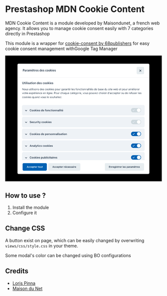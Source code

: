 # Prestashop MDN Cookie Content

MDN Cookie Content is a module developed by Maisondunet, a french web agency. It allows you to manage cookie consent easily with 7 categories directly in Prestashop

This module is a wrapper for [cookie-consent by 68publishers](https://github.com/68publishers/cookie-consent) for easy cookie consent management withGoogle Tag Manager

![Alt text](demo.png?raw=true "Prestashop Cookie Content")

## How to use ?
1. Install the module
2. Configure it

## Change CSS
A button exist on page, which can be easily changed by overwriting `views/css/style.css` in your theme.

Some modal's color can be changed using BO configurations 


## Credits
- [Loris Pinna](https://lorispinna.com)
- [Maison du Net](https://maisondunet.com)